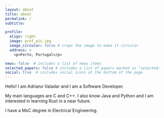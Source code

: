 ```yaml
---
layout: about
title: about
permalink: /
subtitle: 

profile:
  align: right
  image: prof_pic.jpg
  image_circular: false # crops the image to make it circular
  address: >
    <p>Porto, Portugal</p>

news: false  # includes a list of news items
selected_papers: false # includes a list of papers marked as "selected={true}"
social: true  # includes social icons at the bottom of the page
---
```


Hello! I am Adriano Valadar and I am a Software Developer. 

My main languages are C and C++. I also know Java and Python and I am interested in learning Rust in a near future.

I have a MsC degree in Electrical Engineering.